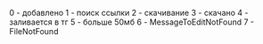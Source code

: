 0 - добавлено
1 - поиск ссылки
2 - скачивание
3 - скачано
4 - заливается в тг
5 - больше 50мб
6 - MessageToEditNotFound
7 - FileNotFound